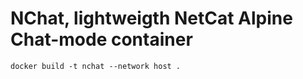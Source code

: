 # NChat, lightweigth NetCat Alpine Chat-mode container

```
docker build -t nchat --network host .
```
